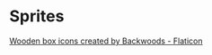 # Sprites
[Wooden box icons created by Backwoods - Flaticon](https://www.flaticon.com/free-icons/wooden-box)
